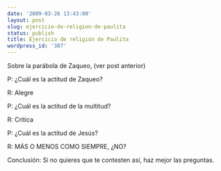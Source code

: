 ```yaml
---
date: '2009-03-26 13:43:00'
layout: post
slug: ejercicio-de-religion-de-paulita
status: publish
title: Ejercicio de religión de Paulita
wordpress_id: '387'
---
```


Sobre la parábola de Zaqueo, (ver post anterior)




P: ¿Cuál es la actitud de Zaqueo?




R: Alegre




P: ¿Cuál es la actitud de la multitud?




R: Crítica




P: ¿Cuál es la actitud de Jesús?




R: MÁS O MENOS COMO SIEMPRE, ¿NO?




Conclusión: Si no quieres que te contesten así, haz mejor las preguntas.
